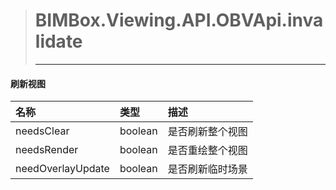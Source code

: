 > #  BIMBox.Viewing.API.OBVApi.invalidate
>
> ---

####                       刷新视图



|  名称 |   类型 | 描述 |
| :--- | :--- | :--- |
|  needsClear  |  boolean  |  是否刷新整个视图 |
|  needsRender  |  boolean  |  是否重绘整个视图  |
|  needOverlayUpdate  |  boolean  |  是否刷新临时场景 |



